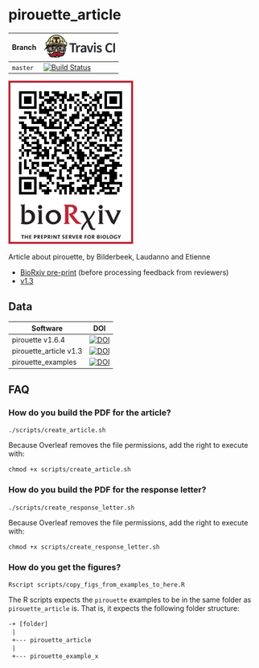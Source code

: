 # pirouette_article

Branch  |[![Travis CI logo](pics/TravisCI.png)](https://travis-ci.org)
--------|-------------------------------------------------------------------------------------------------------------------------------------------------------
`master`|[![Build Status](https://travis-ci.org/richelbilderbeek/pirouette_article.svg?branch=master)](https://travis-ci.org/richelbilderbeek/pirouette_article)

![](pics/qr_biorxiv.png)

Article about pirouette, by Bilderbeek, Laudanno and Etienne

 * [BioRxiv pre-print](https://biorxiv.org/cgi/content/short/2019.12.17.879098v1) (before processing feedback from reviewers)
 * [v1.3](https://github.com/richelbilderbeek/pirouette_article/releases/download/v1.3/pirouette_article.pdf)


## Data

Software              |DOI
----------------------|----------------
pirouette v1.6.4      |[![DOI](https://zenodo.org/badge/DOI/10.5281/zenodo.3969839.svg)](https://doi.org/10.5281/zenodo.3969839)
pirouette_article v1.3|[![DOI](https://zenodo.org/badge/DOI/10.5281/zenodo.3969845.svg)](https://doi.org/10.5281/zenodo.3969845)
pirouette_examples    |[![DOI](https://zenodo.org/badge/DOI/10.5281/zenodo.3970000.svg)](https://doi.org/10.5281/zenodo.3970000)

## FAQ

### How do you build the PDF for the article?

```
./scripts/create_article.sh
```

Because Overleaf removes the file permissions, add the right to execute with:

```
chmod +x scripts/create_article.sh
```

### How do you build the PDF for the response letter?

```
./scripts/create_response_letter.sh
```

Because Overleaf removes the file permissions, add the right to execute with:

```
chmod +x scripts/create_response_letter.sh
```

### How do you get the figures?

```
Rscript scripts/copy_figs_from_examples_to_here.R
```

The R scripts expects the `pirouette` examples to be in the same folder
as `pirouette_article` is. That is, it expects the following folder structure:

```
-+ [folder]
 |
 +--- pirouette_article
 |
 +--- pirouette_example_x
```

